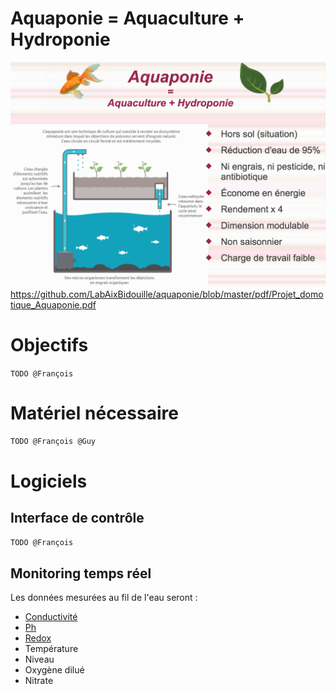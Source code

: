 # Aquaponie = Aquaculture + Hydroponie

![Aquaponie](images/aquaponie_homepage.png "Aquaponie")
https://github.com/LabAixBidouille/aquaponie/blob/master/pdf/Projet_domotique_Aquaponie.pdf

# Objectifs

`TODO @François`

# Matériel nécessaire

`TODO @François @Guy`

# Logiciels

## Interface de contrôle

`TODO @François`

## Monitoring temps réel

Les données mesurées au fil de l'eau seront :
* [Conductivité](http://aquatechnique.pagesperso-orange.fr/Techniques/page_%20conduc.htm)
* [Ph](https://fr.wikipedia.org/wiki/Potentiel_hydrog%C3%A8ne)
* [Redox](https://fr.wikipedia.org/wiki/Indicateur_r%C3%A9dox)
* Température
* Niveau
* Oxygène dilué
* Nitrate

